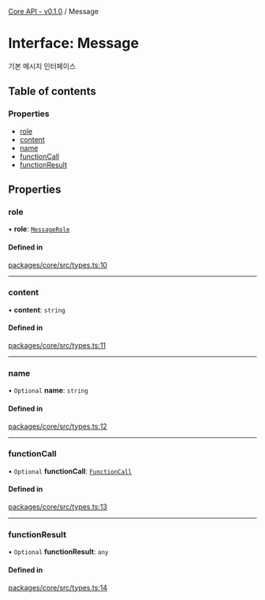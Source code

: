 [Core API - v0.1.0](/api-reference/core/) / Message

# Interface: Message

기본 메시지 인터페이스

## Table of contents

### Properties

- [role](#role)
- [content](#content)
- [name](#name)
- [functionCall](#functioncall)
- [functionResult](#functionresult)

## Properties

### <a id="role" name="role"></a> role

• **role**: [`MessageRole`](/api-reference/core/?id=messagerole)

#### Defined in

[packages/core/src/types.ts:10](https://github.com/robotaio/robota/blob/main/packages/core/src/types.ts#L10)

___

### <a id="content" name="content"></a> content

• **content**: `string`

#### Defined in

[packages/core/src/types.ts:11](https://github.com/robotaio/robota/blob/main/packages/core/src/types.ts#L11)

___

### <a id="name" name="name"></a> name

• `Optional` **name**: `string`

#### Defined in

[packages/core/src/types.ts:12](https://github.com/robotaio/robota/blob/main/packages/core/src/types.ts#L12)

___

### <a id="functioncall" name="functioncall"></a> functionCall

• `Optional` **functionCall**: [`FunctionCall`](FunctionCall.md)

#### Defined in

[packages/core/src/types.ts:13](https://github.com/robotaio/robota/blob/main/packages/core/src/types.ts#L13)

___

### <a id="functionresult" name="functionresult"></a> functionResult

• `Optional` **functionResult**: `any`

#### Defined in

[packages/core/src/types.ts:14](https://github.com/robotaio/robota/blob/main/packages/core/src/types.ts#L14)
